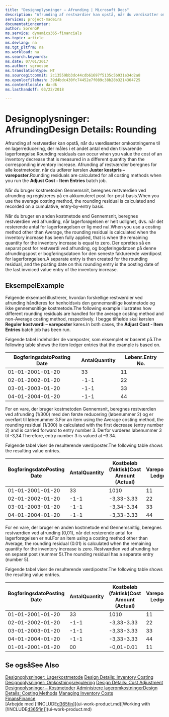 ```yaml
---
title: "Designoplysninger – Afrunding | Microsoft Docs"
description: "Afrunding af restværdier kan opstå, når du værdisætter omkostningerne til en lagerreducering, der måles i et andet antal end den tilsvarende lagerforøgelse. Afrunding af restværdier beregnes for alle kostmetoder, når du udfører kørslen **Juster kostpris – vareposter**."
services: project-madeira
documentationcenter: 
author: SorenGP
ms.service: dynamics365-financials
ms.topic: article
ms.devlang: na
ms.tgt_pltfrm: na
ms.workload: na
ms.search.keywords: 
ms.date: 07/01/2017
ms.author: sgroespe
ms.translationtype: HT
ms.sourcegitcommit: 2c13559bb3dc44cdb61697f5135c5b931e34d2a8
ms.openlocfilehash: 39d4bdc430fc74452e7f089c38b28b3214304725
ms.contentlocale: da-dk
ms.lasthandoff: 03/22/2018

---
```

# <a name="design-details-rounding"></a><span data-ttu-id="71362-104">Designoplysninger: Afrunding</span><span class="sxs-lookup"><span data-stu-id="71362-104">Design Details: Rounding</span></span>
<span data-ttu-id="71362-105">Afrunding af restværdier kan opstå, når du værdisætter omkostningerne til en lagerreducering, der måles i et andet antal end den tilsvarende lagerforøgelse.</span><span class="sxs-lookup"><span data-stu-id="71362-105">Rounding residuals can occur when you value the cost of an inventory decrease that is measured in a different quantity than the corresponding inventory increase.</span></span> <span data-ttu-id="71362-106">Afrunding af restværdier beregnes for alle kostmetoder, når du udfører kørslen **Juster kostpris – vareposter**.</span><span class="sxs-lookup"><span data-stu-id="71362-106">Rounding residuals are calculated for all costing methods when you run the **Adjust Cost - Item Entries** batch job.</span></span>  

 <span data-ttu-id="71362-107">Når du bruger kostmetoden Gennemsnit, beregnes restværdien ved afrunding og registreres på en akkumuleret post-for-post-basis.</span><span class="sxs-lookup"><span data-stu-id="71362-107">When you use the average costing method, the rounding residual is calculated and recorded on a cumulative, entry-by-entry basis.</span></span>  

 <span data-ttu-id="71362-108">Når du bruger en anden kostmetode end Gennemsnit, beregnes restværdien ved afrunding, når lagerforøgelsen er helt udlignet, dvs. når det resterende antal for lagerforøgelsen er lig med nul.</span><span class="sxs-lookup"><span data-stu-id="71362-108">When you use a costing method other than Average, the rounding residual is calculated when the inventory increase has been fully applied, that is when the remaining quantity for the inventory increase is equal to zero.</span></span> <span data-ttu-id="71362-109">Der oprettes så en separat post for restværdi ved afrunding, og bogføringsdatoen på denne afrundingspost er bogføringsdatoen for den seneste fakturerede værdipost for lagerforøgelsen.</span><span class="sxs-lookup"><span data-stu-id="71362-109">A separate entry is then created for the rounding residual, and the posting date on this rounding entry is the posting date of the last invoiced value entry of the inventory increase.</span></span>  

## <a name="example"></a><span data-ttu-id="71362-110">Eksempel</span><span class="sxs-lookup"><span data-stu-id="71362-110">Example</span></span>  
 <span data-ttu-id="71362-111">Følgende eksempel illustrerer, hvordan forskellige restværdier ved afrunding håndteres for henholdsvis den gennemsnitlige kostmetode og ikke gennemsnitlige kostmetode.</span><span class="sxs-lookup"><span data-stu-id="71362-111">The following example illustrates how different rounding residuals are handled for the average costing method and non-Average costing method, respectively.</span></span> <span data-ttu-id="71362-112">I begge tilfælde skal kørslen **Reguler kostværdi – vareposter** køres.</span><span class="sxs-lookup"><span data-stu-id="71362-112">In both cases, the **Adjust Cost - Item Entries** batch job has been run.</span></span>  

 <span data-ttu-id="71362-113">Følgende tabel indeholder de vareposter, som eksemplet er baseret på.</span><span class="sxs-lookup"><span data-stu-id="71362-113">The following table shows the item ledger entries that the example is based on.</span></span>  

|<span data-ttu-id="71362-114">Bogføringsdato</span><span class="sxs-lookup"><span data-stu-id="71362-114">Posting Date</span></span>|<span data-ttu-id="71362-115">Antal</span><span class="sxs-lookup"><span data-stu-id="71362-115">Quantity</span></span>|<span data-ttu-id="71362-116">Løbenr.</span><span class="sxs-lookup"><span data-stu-id="71362-116">Entry No.</span></span>|  
|------------------|--------------|---------------|  
|<span data-ttu-id="71362-117">01-01-20</span><span class="sxs-lookup"><span data-stu-id="71362-117">01-01-20</span></span>|<span data-ttu-id="71362-118">3</span><span class="sxs-lookup"><span data-stu-id="71362-118">3</span></span>|<span data-ttu-id="71362-119">1</span><span class="sxs-lookup"><span data-stu-id="71362-119">1</span></span>|  
|<span data-ttu-id="71362-120">02-01-20</span><span class="sxs-lookup"><span data-stu-id="71362-120">02-01-20</span></span>|<span data-ttu-id="71362-121">-1</span><span class="sxs-lookup"><span data-stu-id="71362-121">-1</span></span>|<span data-ttu-id="71362-122">2</span><span class="sxs-lookup"><span data-stu-id="71362-122">2</span></span>|  
|<span data-ttu-id="71362-123">03-01-20</span><span class="sxs-lookup"><span data-stu-id="71362-123">03-01-20</span></span>|<span data-ttu-id="71362-124">-1</span><span class="sxs-lookup"><span data-stu-id="71362-124">-1</span></span>|<span data-ttu-id="71362-125">3</span><span class="sxs-lookup"><span data-stu-id="71362-125">3</span></span>|  
|<span data-ttu-id="71362-126">04-01-20</span><span class="sxs-lookup"><span data-stu-id="71362-126">04-01-20</span></span>|<span data-ttu-id="71362-127">-1</span><span class="sxs-lookup"><span data-stu-id="71362-127">-1</span></span>|<span data-ttu-id="71362-128">4</span><span class="sxs-lookup"><span data-stu-id="71362-128">4</span></span>|  

 <span data-ttu-id="71362-129">For en vare, der bruger kostmetoden Gennemsnit, beregnes restværdien ved afrunding (1/300) med den første reducering (løbenummer 2) og er overført til løbenummer 3.</span><span class="sxs-lookup"><span data-stu-id="71362-129">For an item using the Average costing method, the rounding residual (1/300) is calculated with the first decrease (entry number 2) and is carried forward to entry number 3.</span></span> <span data-ttu-id="71362-130">Derfor vurderes løbenummer 3 til -3,34.</span><span class="sxs-lookup"><span data-stu-id="71362-130">Therefore, entry number 3 is valued at –3.34.</span></span>  

 <span data-ttu-id="71362-131">Følgende tabel viser de resulterende værdiposter.</span><span class="sxs-lookup"><span data-stu-id="71362-131">The following table shows the resulting value entries.</span></span>  

|<span data-ttu-id="71362-132">Bogføringsdato</span><span class="sxs-lookup"><span data-stu-id="71362-132">Posting Date</span></span>|<span data-ttu-id="71362-133">Antal</span><span class="sxs-lookup"><span data-stu-id="71362-133">Quantity</span></span>|<span data-ttu-id="71362-134">Kostbeløb (faktisk)</span><span class="sxs-lookup"><span data-stu-id="71362-134">Cost Amount (Actual)</span></span>|<span data-ttu-id="71362-135">Varepostløbenr.</span><span class="sxs-lookup"><span data-stu-id="71362-135">Item Ledger Entry No.</span></span>|<span data-ttu-id="71362-136">Løbenr.</span><span class="sxs-lookup"><span data-stu-id="71362-136">Entry No.</span></span>|  
|------------------|--------------|----------------------------|---------------------------|---------------|  
|<span data-ttu-id="71362-137">01-01-20</span><span class="sxs-lookup"><span data-stu-id="71362-137">01-01-20</span></span>|<span data-ttu-id="71362-138">3</span><span class="sxs-lookup"><span data-stu-id="71362-138">3</span></span>|<span data-ttu-id="71362-139">10</span><span class="sxs-lookup"><span data-stu-id="71362-139">10</span></span>|<span data-ttu-id="71362-140">1</span><span class="sxs-lookup"><span data-stu-id="71362-140">1</span></span>|<span data-ttu-id="71362-141">1</span><span class="sxs-lookup"><span data-stu-id="71362-141">1</span></span>|  
|<span data-ttu-id="71362-142">02-01-20</span><span class="sxs-lookup"><span data-stu-id="71362-142">02-01-20</span></span>|<span data-ttu-id="71362-143">-1</span><span class="sxs-lookup"><span data-stu-id="71362-143">-1</span></span>|<span data-ttu-id="71362-144">-3,33</span><span class="sxs-lookup"><span data-stu-id="71362-144">-3.33</span></span>|<span data-ttu-id="71362-145">2</span><span class="sxs-lookup"><span data-stu-id="71362-145">2</span></span>|<span data-ttu-id="71362-146">2</span><span class="sxs-lookup"><span data-stu-id="71362-146">2</span></span>|  
|<span data-ttu-id="71362-147">03-01-20</span><span class="sxs-lookup"><span data-stu-id="71362-147">03-01-20</span></span>|<span data-ttu-id="71362-148">-1</span><span class="sxs-lookup"><span data-stu-id="71362-148">-1</span></span>|<span data-ttu-id="71362-149">-3,34</span><span class="sxs-lookup"><span data-stu-id="71362-149">-3.34</span></span>|<span data-ttu-id="71362-150">3</span><span class="sxs-lookup"><span data-stu-id="71362-150">3</span></span>|<span data-ttu-id="71362-151">3</span><span class="sxs-lookup"><span data-stu-id="71362-151">3</span></span>|  
|<span data-ttu-id="71362-152">04-01-20</span><span class="sxs-lookup"><span data-stu-id="71362-152">04-01-20</span></span>|<span data-ttu-id="71362-153">-1</span><span class="sxs-lookup"><span data-stu-id="71362-153">-1</span></span>|<span data-ttu-id="71362-154">-3,33</span><span class="sxs-lookup"><span data-stu-id="71362-154">-3.33</span></span>|<span data-ttu-id="71362-155">4</span><span class="sxs-lookup"><span data-stu-id="71362-155">4</span></span>|<span data-ttu-id="71362-156">4</span><span class="sxs-lookup"><span data-stu-id="71362-156">4</span></span>|  

 <span data-ttu-id="71362-157">For en vare, der bruger en anden kostmetode end Gennemsnitlig, beregnes restværdien ved afrunding (0,01), når det resterende antal for lagerforøgelsen er nul.</span><span class="sxs-lookup"><span data-stu-id="71362-157">For an item using a costing method other than Average, the rounding residual (0.01) is calculated when the remaining quantity for the inventory increase is zero.</span></span> <span data-ttu-id="71362-158">Restværdien ved afrunding har en separat post (nummer 5).</span><span class="sxs-lookup"><span data-stu-id="71362-158">The rounding residual has a separate entry (number 5).</span></span>  

 <span data-ttu-id="71362-159">Følgende tabel viser de resulterende værdiposter.</span><span class="sxs-lookup"><span data-stu-id="71362-159">The following table shows the resulting value entries.</span></span>  

|<span data-ttu-id="71362-160">Bogføringsdato</span><span class="sxs-lookup"><span data-stu-id="71362-160">Posting Date</span></span>|<span data-ttu-id="71362-161">Antal</span><span class="sxs-lookup"><span data-stu-id="71362-161">Quantity</span></span>|<span data-ttu-id="71362-162">Kostbeløb (faktisk)</span><span class="sxs-lookup"><span data-stu-id="71362-162">Cost Amount (Actual)</span></span>|<span data-ttu-id="71362-163">Varepostløbenr.</span><span class="sxs-lookup"><span data-stu-id="71362-163">Item Ledger Entry No.</span></span>|<span data-ttu-id="71362-164">Løbenr.</span><span class="sxs-lookup"><span data-stu-id="71362-164">Entry No.</span></span>|  
|------------------|--------------|----------------------------|---------------------------|---------------|  
|<span data-ttu-id="71362-165">01-01-20</span><span class="sxs-lookup"><span data-stu-id="71362-165">01-01-20</span></span>|<span data-ttu-id="71362-166">3</span><span class="sxs-lookup"><span data-stu-id="71362-166">3</span></span>|<span data-ttu-id="71362-167">10</span><span class="sxs-lookup"><span data-stu-id="71362-167">10</span></span>|<span data-ttu-id="71362-168">1</span><span class="sxs-lookup"><span data-stu-id="71362-168">1</span></span>|<span data-ttu-id="71362-169">1</span><span class="sxs-lookup"><span data-stu-id="71362-169">1</span></span>|  
|<span data-ttu-id="71362-170">02-01-20</span><span class="sxs-lookup"><span data-stu-id="71362-170">02-01-20</span></span>|<span data-ttu-id="71362-171">-1</span><span class="sxs-lookup"><span data-stu-id="71362-171">-1</span></span>|<span data-ttu-id="71362-172">-3,33</span><span class="sxs-lookup"><span data-stu-id="71362-172">-3.33</span></span>|<span data-ttu-id="71362-173">2</span><span class="sxs-lookup"><span data-stu-id="71362-173">2</span></span>|<span data-ttu-id="71362-174">2</span><span class="sxs-lookup"><span data-stu-id="71362-174">2</span></span>|  
|<span data-ttu-id="71362-175">03-01-20</span><span class="sxs-lookup"><span data-stu-id="71362-175">03-01-20</span></span>|<span data-ttu-id="71362-176">-1</span><span class="sxs-lookup"><span data-stu-id="71362-176">-1</span></span>|<span data-ttu-id="71362-177">-3,33</span><span class="sxs-lookup"><span data-stu-id="71362-177">-3.33</span></span>|<span data-ttu-id="71362-178">3</span><span class="sxs-lookup"><span data-stu-id="71362-178">3</span></span>|<span data-ttu-id="71362-179">3</span><span class="sxs-lookup"><span data-stu-id="71362-179">3</span></span>|  
|<span data-ttu-id="71362-180">04-01-20</span><span class="sxs-lookup"><span data-stu-id="71362-180">04-01-20</span></span>|<span data-ttu-id="71362-181">-1</span><span class="sxs-lookup"><span data-stu-id="71362-181">-1</span></span>|<span data-ttu-id="71362-182">-3,33</span><span class="sxs-lookup"><span data-stu-id="71362-182">-3.33</span></span>|<span data-ttu-id="71362-183">4</span><span class="sxs-lookup"><span data-stu-id="71362-183">4</span></span>|<span data-ttu-id="71362-184">4</span><span class="sxs-lookup"><span data-stu-id="71362-184">4</span></span>|  
|<span data-ttu-id="71362-185">01-01-20</span><span class="sxs-lookup"><span data-stu-id="71362-185">01-01-20</span></span>|<span data-ttu-id="71362-186">0</span><span class="sxs-lookup"><span data-stu-id="71362-186">0</span></span>|<span data-ttu-id="71362-187">-0,01</span><span class="sxs-lookup"><span data-stu-id="71362-187">-0.01</span></span>|<span data-ttu-id="71362-188">1</span><span class="sxs-lookup"><span data-stu-id="71362-188">1</span></span>|<span data-ttu-id="71362-189">5</span><span class="sxs-lookup"><span data-stu-id="71362-189">5</span></span>|  

## <a name="see-also"></a><span data-ttu-id="71362-190">Se også</span><span class="sxs-lookup"><span data-stu-id="71362-190">See Also</span></span>  
 <span data-ttu-id="71362-191">[Designoplysninger: Lagerkostmetode](design-details-inventory-costing.md) </span><span class="sxs-lookup"><span data-stu-id="71362-191">[Design Details: Inventory Costing](design-details-inventory-costing.md) </span></span>  
 <span data-ttu-id="71362-192">[Designoplysninger: Omkostningsregulering](design-details-cost-adjustment.md) </span><span class="sxs-lookup"><span data-stu-id="71362-192">[Design Details: Cost Adjustment](design-details-cost-adjustment.md) </span></span>  
 <span data-ttu-id="71362-193">[Designoplysninger – Kostmetoder](design-details-costing-methods.md) [Administrere lageromkostninger](finance-manage-inventory-costs.md)</span><span class="sxs-lookup"><span data-stu-id="71362-193">[Design Details: Costing Methods](design-details-costing-methods.md) [Managing Inventory Costs](finance-manage-inventory-costs.md)</span></span>  
 [<span data-ttu-id="71362-194">Finans</span><span class="sxs-lookup"><span data-stu-id="71362-194">Finance</span></span>](finance.md)  
 <span data-ttu-id="71362-195">[Arbejde med [!INCLUDE[d365fin](includes/d365fin_md.md)]](ui-work-product.md)</span><span class="sxs-lookup"><span data-stu-id="71362-195">[Working with [!INCLUDE[d365fin](includes/d365fin_md.md)]](ui-work-product.md)</span></span>

